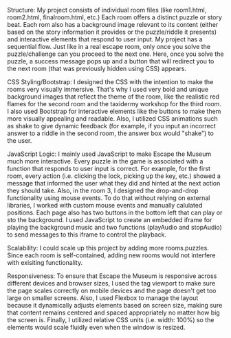 Structure:
My project consists of individual room files (like room1.html, room2.html, finalroom.html, etc.) Each room offers a distinct puzzle or story beat. Each rom also has a background image relevant to its content (either based on the story information it provides or the puzzle/riddle it presents) and interactive elements that respond to user input. My project has a sequential flow. Just like in a real escape room, only once you solve the puzzle/challenge can you proceed to the next one. Here, once you solve the puzzle, a success message pops up and a button that will redirect you to the next room (that was previously hidden using CSS) appears. 

CSS Styling/Bootstrap: 
I designed the CSS with the intention to make the rooms very visually immersive. That's why I used very bold and unique background images that reflect the theme of the room, like the realistic red flames for the second room and the taxidermy workshop for the third room. I also used Bootstrap for interactive elements like the buttons to make them more visually appealing and readable. Also, I utilized CSS animations such as shake to give dynamic feedback (for example, if you input an incorrect answer to a riddle in the second room, the answer box would "shake") to the user. 

JavaScript Logic:
I mainly used JavaScript to make Escape the Museum much more interactive. Every puzzle in the game is associated with a function that responds to user input is correct. For example, for the first room, every action (i.e. clicking the lock, picking up the key, etc.) showed a message that informed the user what they did and hinted at the next action they should take. Also, in the room 3, I designed the drop-and-drop functionality using mouse events. To do that without relying on external libraries, I worked with custom mouse events and manually calulated positions. Each page also has two buttons in the bottom left that can play or sto the background. I used JavaScript to create an embedded iframe for playing the background music and two functions (playAudio and stopAudio) to send messages to this iframe to control the playback. 

Scalability:
I could scale up this project by adding more rooms.puzzles. Since each room is self-contained, adding new rooms would not interfere with exisiting functionality. 

Responsiveness: 
To ensure that Escape the Museum is responsive across different devices and browser sizes, I used the <meta> tag viewport to make sure the page scales correctly on mobile devices and the page doesn't get too large on smaller screens. Also, I used Flexbox to manage the layout because it dynamically adjusts elements based on screen size, making sure that content remains centered and spaced appropriately no matter how big the screen is. Finally, I utilized relative CSS units (i.e. width: 100%) so the elements would scale fluidly even when the window is resized. 